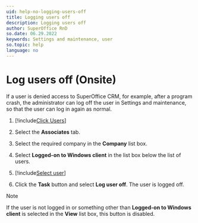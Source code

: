 ```yaml
---
uid: help-no-logging-users-off
title: Logging users off
description: Logging users off
author: SuperOffice RnD
so.date: 06.29.2022
keywords: Settings and maintenance, user
so.topic: help
language: no
---
```


# Log users off (Onsite)

If a user is denied access to SuperOffice CRM, for example, after a program crash, the administrator can log off the user in Settings and maintenance, so that the user can log in again as normal.

1. [!include[Click Users](../../../admin/user-management/learn/includes/goto-users.md)]

2. Select the **Associates** tab.

3. Select the required company in the **Company** list box.

4. Select **Logged-on to Windows client** in the list box below the list of users.

5. [!include[Select user](../../../admin/user-management/learn/includes/select-user.md)]

6. Click the **Task** button and select **Log user off**. The user is logged off.

> [!NOTE]
> If the user is not logged in or something other than **Logged-on to Windows client** is selected in the **View** list box, this button is disabled.

<!-- Referenced links -->

<!-- Referenced images -->

